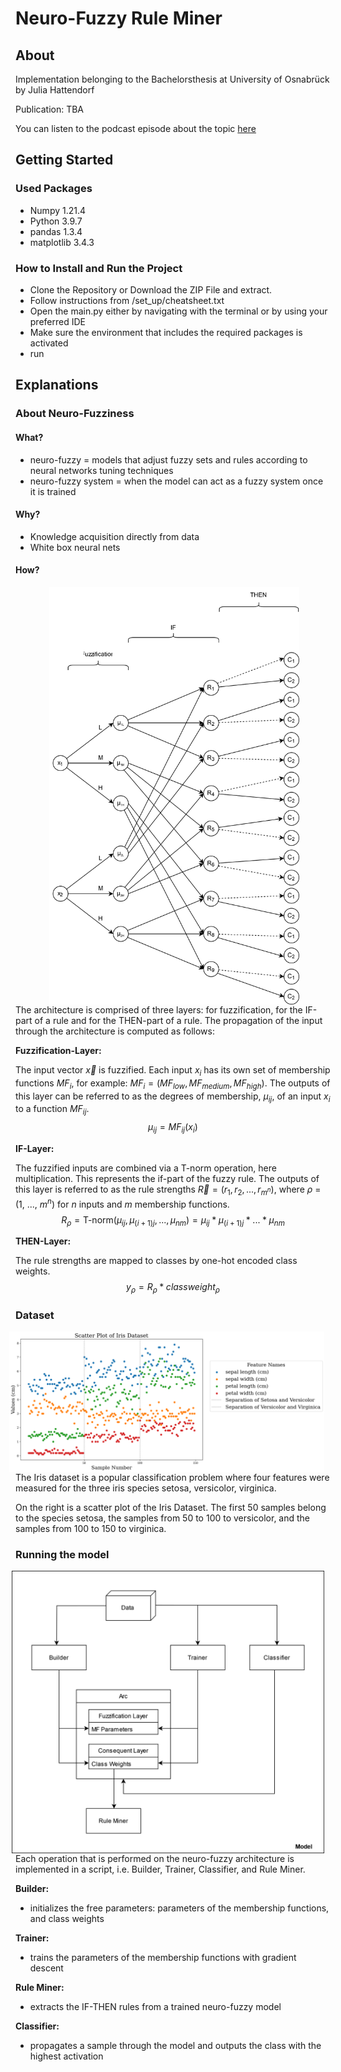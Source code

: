 # Neuro-Fuzzy Rule Miner

## About
Implementation belonging to the Bachelorsthesis at University of Osnabrück by Julia Hattendorf

Publication: TBA

You can listen to the podcast episode about the topic [here](https://cogsci-journal.uni-osnabrueck.de/podcast/9-fuzzy-neural-networks-brain-to-brain-with-julia-hattendorf/)

## Getting Started

### Used Packages
- Numpy 1.21.4 
- Python 3.9.7 
- pandas  1.3.4
- matplotlib 3.4.3

### How to Install and Run the Project

- Clone the Repository or Download the ZIP File and extract.
- Follow instructions from /set_up/cheatsheet.txt
- Open the main.py either by navigating with the terminal or by using your preferred IDE 
- Make sure the environment that includes the required packages is activated
- run

## Explanations

### About Neuro-Fuzziness <a class="anchor" id="neuro-fuzzy"></a>

#### What?
- neuro-fuzzy = models that adjust fuzzy sets and rules according to neural networks tuning techniques
- neuro-fuzzy system = when the model can act as a fuzzy system once it is trained

#### Why?
- Knowledge acquisition directly from data
- White box neural nets

#### How?

<img align="right" width="400" src="https://github.com/juelha/NeuroFuzzyRuleMiner/blob/main/doc/figures/nf_annot.svg" hspace="50">

The architecture is comprised of three layers: for fuzzification, for the IF-part of a rule and for the THEN-part of a rule.
The propagation of the input through the architecture is computed as follows:


**Fuzzification-Layer:**

The input vector $\vec{x}$ is fuzzified. Each input $x_i$ has its own set of membership functions $MF_i$, for example: $MF_i = (MF_{low}, MF_{medium}, MF_{high})$.  The outputs of this layer can be referred to as the degrees of membership, $\mu_{ij}$, of an input $x_i$ to a function $MF_{ij}$.
$$ \mu_{ij} = MF_{ij}(x_i) $$


**IF-Layer:**

The fuzzified inputs are combined via a T-norm operation, here multiplication. This represents the if-part of the fuzzy rule. The outputs of this layer is referred to as the rule strengths $\vec{R} = (r_1, r_2, ..., r_{m^n})$, where $\rho$ = (1, ..., $m^n$) for $n$ inputs and $m$ membership functions.
$$ R_\rho = \text{T-norm} (\mu_{ij}, \mu_{(i+1)j}, ..., \mu_{nm}) = \mu_{ij} * \mu_{(i+1)j} * ... * \mu_{nm} $$

**THEN-Layer:**

The rule strengths are mapped to classes by one-hot encoded class weights.
$$ y_\rho = R_\rho * class weight_\rho $$


### Dataset <a id="data"></a>

<img align="right" width="600" src="https://github.com/juelha/NeuroFuzzyRuleMiner/blob/main/doc/figures/iris_scatter.png" hspace="10">

The Iris dataset is a popular classification problem where four features were measured for the three iris species setosa, versicolor, virginica.

On the right is a scatter plot of the Iris Dataset. The first 50 samples belong to the species setosa, the samples from 50 to 100 to versicolor, and the samples from 100 to 150 to virginica.


### Running the model

<img align="right" width="500" src="https://github.com/juelha/NeuroFuzzyRuleMiner/blob/main/doc/figures/repo_struct.svg" hspace="10">


Each operation that is performed on the neuro-fuzzy architecture is implemented in a script, i.e. Builder, Trainer, Classifier, and Rule Miner.

**Builder:**
- initializes the free parameters: parameters of the membership functions, and
class weights

**Trainer:**
- trains the parameters of the membership functions with gradient descent

**Rule Miner:**
- extracts the IF-THEN rules from a trained neuro-fuzzy model  

**Classifier:**
- propagates a sample through the model and outputs the class with the highest activation

